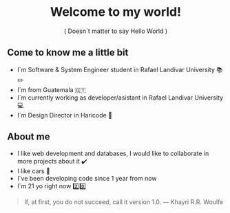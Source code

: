 

<div align="center">
  <h1> Welcome to my world! </h1>
  <p>( Doesn´t matter to say Hello World )</p>
</div>

<div align="start">
  <h2>Come to know me a little bit</h2>
</div>

  * I´m Software & System Engineer student in Rafael Landivar University 📚 ✏️
   * I´m from Guatemala :guatemala: 
   * I´m currently working as developer/asistant in Rafael Landivar University 💻
   * I´m Design Director in Haricode 🎨

## About me

* I like web development and databases, I would like to collaborate in more projects about it ✔️
* I like cars 🚗
* I´ve been developing code since 1 year from now 
* I´m 21 yo right now 2️⃣0️⃣

> If, at first, you do not succeed, call it version 1.0. ― Khayri R.R. Woulfe
